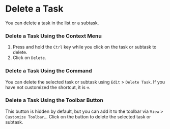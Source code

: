 # Delete a Task

You can delete a task in the list or a subtask.

### Delete a Task Using the Context Menu

1. Press and hold the `Ctrl` key while you click on the task or subtask to delete.
2. Click on `Delete`.

### Delete a Task Using the Command

You can delete the selected task or subtask using `Edit` > `Delete Task`. If you have not customized the shortcut, it is `⌫`.

### Delete a Task Using the Toolbar Button

This button is hidden by default, but you can add it to the toolbar via `View` > `Customize Toolbar…`. Click on the button to delete the selected task or subtask.
